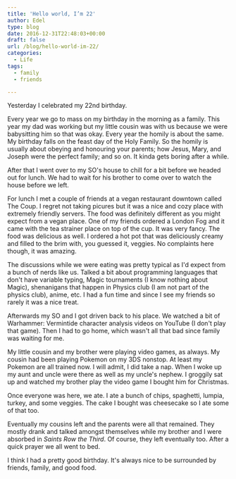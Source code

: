 ```yaml
---
title: 'Hello world, I’m 22'
author: Edel
type: blog
date: 2016-12-31T22:48:03+00:00
draft: false
url: /blog/hello-world-im-22/
categories:
  - Life
tags:
  - family
  - friends

---
```

Yesterday I celebrated my 22nd birthday.

Every year we go to mass on my birthday in the morning as a family. This year my dad was working but my little cousin was with us because we were babysitting him so that was okay. Every year the homily is about the same. My birthday falls on the feast day of the Holy Family. So the homily is usually about obeying and honouring your parents; how Jesus, Mary, and Joseph were the perfect family; and so on. It kinda gets boring after a while.

After that I went over to my SO's house to chill for a bit before we headed out for lunch. We had to wait for his brother to come over to watch the house before we left.

For lunch I met a couple of friends at a vegan restaurant downtown called The Coup. I regret not taking picures but it was a nice and cozy place with extremely friendly servers. The food was definitely different as you might expect from a vegan place. One of my friends ordered a London Fog and it came with the tea strainer place on top of the cup. It was very fancy. The food was delicious as well. I ordered a hot pot that was deliciously creamy and filled to the brim with, you guessed it, veggies. No complaints here though, it was amazing.

The discussions while we were eating was pretty typical as I'd expect from a bunch of nerds like us. Talked a bit about programming languages that don't have variable typing, Magic tournaments (I know nothing about Magic), shenanigans that happen in Physics club (I am not part of the physics club), anime, etc. I had a fun time and since I see my friends so rarely it was a nice treat.

Afterwards my SO and I got driven back to his place. We watched a bit of Warhammer: Vermintide character analysis videos on YouTube (I don't play that game). Then I had to go home, which wasn't all that bad since family was waiting for me.

My little cousin and my brother were playing video games, as always. My cousin had been playing Pokemon on my 3DS nonstop. At least my Pokemon are all trained now. I will admit, I did take a nap. When I woke up my aunt and uncle were there as well as my uncle's nephew. I groggily sat up and watched my brother play the video game I bought him for Christmas.

Once everyone was here, we ate. I ate a bunch of chips, spaghetti, lumpia, turkey, and some veggies. The cake I bought was cheesecake so I ate some of that too.

Eventually my cousins left and the parents were all that remained. They mostly drank and talked amongst themselves while my brother and I were absorbed in _Saints Row the Third_. Of course, they left eventually too. After a quick prayer we all went to bed.

I think I had a pretty good birthday. It's always nice to be surrounded by friends, family, and good food.